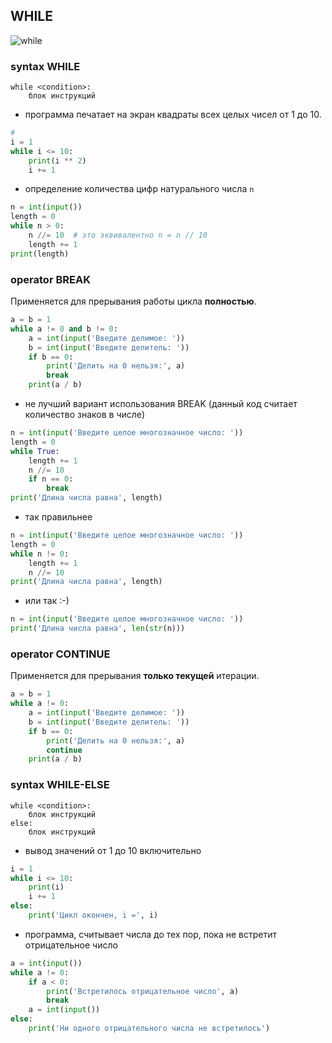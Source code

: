 ## WHILE
![while](img/while.jpg)

### syntax WHILE
```
while <condition>:
    блок инструкций
```

- программа печатает на экран квадраты всех целых чисел от 1 до 10.
```python
# 
i = 1
while i <= 10:
    print(i ** 2)
    i += 1
```

- определение количества цифр натурального числа `n`
```python
n = int(input())
length = 0
while n > 0:
    n //= 10  # это эквивалентно n = n // 10
    length += 1
print(length)
```

### operator BREAK
Применяется для прерывания работы цикла **полностью**.
```python
a = b = 1
while a != 0 and b != 0:
    a = int(input('Введите делимое: '))
    b = int(input('Введите делитель: '))
    if b == 0:
        print('Делить на 0 нельзя:', a)
        break
    print(a / b)
```

- не лучший вариант использования BREAK (данный код считает количество знаков в числе)
```python
n = int(input('Введите целое многозначное число: '))
length = 0
while True:
    length += 1
    n //= 10
    if n == 0:
        break
print('Длина числа равна', length)
```

- так правильнее
```python
n = int(input('Введите целое многозначное число: '))
length = 0
while n != 0:
    length += 1
    n //= 10
print('Длина числа равна', length)
```

- или так :-)
```python
n = int(input('Введите целое многозначное число: '))
print('Длина числа равна', len(str(n)))
```

### operator CONTINUE
Применяется для прерывания **только текущей** итерации.
```python
a = b = 1
while a != 0:
    a = int(input('Введите делимое: '))
    b = int(input('Введите делитель: '))
    if b == 0:
        print('Делить на 0 нельзя:', a)
        continue
    print(a / b)
```

### syntax WHILE-ELSE
```
while <condition>:
    блок инструкций
else:
    блок инструкций
```

- вывод значений от 1 до 10 включительно
```python
i = 1
while i <= 10:
    print(i)
    i += 1
else:
    print('Цикл окончен, i =', i)
```

- программа, считывает числа до тех пор, пока не встретит отрицательное число
```python
a = int(input())
while a != 0:
    if a < 0:
        print('Встретилось отрицательное число', a)
        break
    a = int(input())
else:
    print('Ни одного отрицательного числа не встретилось')
```